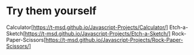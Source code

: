 # Try them yourself

Calculator[https://t-msd.github.io/Javascript-Projects/Calculator/]
Etch-a-Sketch[https://t-msd.github.io/Javascript-Projects/Etch-a-Sketch/]
Rock-Paper-Scissors[https://t-msd.github.io/Javascript-Projects/Rock-Paper-Scissors/]
